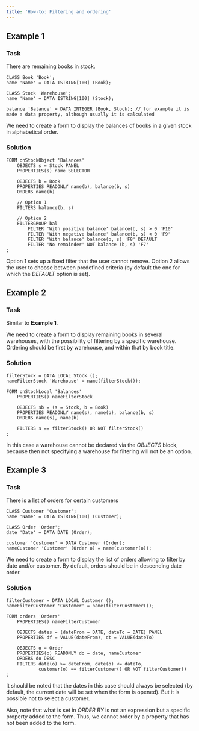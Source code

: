 ```yaml
---
title: 'How-to: Filtering and ordering'
---
```


## Example 1

### Task

There are remaining books in stock.

```lsf
CLASS Book 'Book';
name 'Name' = DATA ISTRING[100] (Book);

CLASS Stock 'Warehouse';
name 'Name' = DATA ISTRING[100] (Stock);

balance 'Balance' = DATA INTEGER (Book, Stock); // for example it is made a data property, although usually it is calculated
```

We need to create a form to display the balances of books in a given stock in alphabetical order.

### Solution

```lsf
FORM onStockObject 'Balances'
    OBJECTS s = Stock PANEL
    PROPERTIES(s) name SELECTOR

    OBJECTS b = Book
    PROPERTIES READONLY name(b), balance(b, s)
    ORDERS name(b)

    // Option 1
    FILTERS balance(b, s)

    // Option 2
    FILTERGROUP bal
        FILTER 'With positive balance' balance(b, s) > 0 'F10'
        FILTER 'With negative balance' balance(b, s) < 0 'F9'
        FILTER 'With balance' balance(b, s) 'F8' DEFAULT
        FILTER 'No remainder' NOT balance (b, s) 'F7'
;
```

Option 1 sets up a fixed filter that the user cannot remove. Option 2 allows the user to choose between predefined criteria (by default the one for which the *DEFAULT* option is set).

## Example 2

### Task

Similar to **Example 1**.

We need to create a form to display remaining books in several warehouses, with the possibility of filtering by a specific warehouse. Ordering should be first by warehouse, and within that by book title.

### Solution

```lsf
filterStock = DATA LOCAL Stock ();
nameFilterStock 'Warehouse' = name(filterStock());

FORM onStockLocal 'Balances'
    PROPERTIES() nameFilterStock

    OBJECTS sb = (s = Stock, b = Book)
    PROPERTIES READONLY name(s), name(b), balance(b, s)
    ORDERS name(s), name(b)

    FILTERS s == filterStock() OR NOT filterStock()
;
```

In this case a warehouse cannot be declared via the *OBJECTS* block, because then not specifying a warehouse for filtering will not be an option.

## Example 3

### Task

There is a list of orders for certain customers

```lsf
CLASS Customer 'Customer';
name 'Name' = DATA ISTRING[100] (Customer);

CLASS Order 'Order';
date 'Date' = DATA DATE (Order);

customer 'Customer' = DATA Customer (Order);
nameCustomer 'Customer' (Order o) = name(customer(o));
```

We need to create a form to display the list of orders allowing to filter by date and/or customer. By default, orders should be in descending date order.

### Solution

```lsf
filterCustomer = DATA LOCAL Customer ();
nameFilterCustomer 'Customer' = name(filterCustomer());

FORM orders 'Orders'
    PROPERTIES() nameFilterCustomer

    OBJECTS dates = (dateFrom = DATE, dateTo = DATE) PANEL
    PROPERTIES df = VALUE(dateFrom), dt = VALUE(dateTo)

    OBJECTS o = Order
    PROPERTIES(o) READONLY do = date, nameCustomer
    ORDERS do DESC
    FILTERS date(o) >= dateFrom, date(o) <= dateTo,
            customer(o) == filterCustomer() OR NOT filterCustomer()
;
```

It should be noted that the dates in this case should always be selected (by default, the current date will be set when the form is opened). But it is possible not to select a customer.

Also, note that what is set in *ORDER BY* is not an expression but a specific property added to the form. Thus, we cannot order by a property that has not been added to the form.
